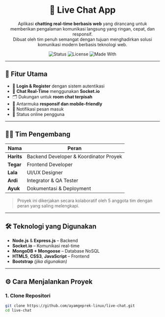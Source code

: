 <div align="center">

# 💬 Live Chat App

Aplikasi **chatting real-time berbasis web** yang dirancang untuk memberikan pengalaman komunikasi langsung yang ringan, cepat, dan responsif.  
Dibuat oleh tim penuh semangat dengan tujuan menghadirkan solusi komunikasi modern berbasis teknologi web.

![Status](https://img.shields.io/badge/status-development-yellow.svg)
![License](https://img.shields.io/badge/license-MIT-blue.svg)
![Made With](https://img.shields.io/badge/made%20with-Node.js-green.svg)

</div>

---

## 🚀 Fitur Utama

- 🔐 **Login & Register** dengan sistem autentikasi
- 📡 **Chat Real-Time** menggunakan **Socket.io**
- 🗂️ Dukungan untuk **room chat terpisah**
- 📱 Antarmuka **responsif dan mobile-friendly**
- 🔔 Notifikasi pesan masuk
- 👤 Status online pengguna

---

## 👨‍💻 Tim Pengembang

| Nama     | Peran                              |
|----------|-------------------------------------|
| **Harits** | Backend Developer & Koordinator Proyek |
| **Tegar**  | Frontend Developer                |
| **Lala**   | UI/UX Designer                    |
| **Ardi**   | Integrator & QA Tester            |
| **Ayuk**   | Dokumentasi & Deployment          |

> Proyek ini dikerjakan secara kolaboratif oleh 5 anggota tim dengan peran yang saling melengkapi.

---

## 🛠️ Teknologi yang Digunakan

- **Node.js** & **Express.js** – Backend
- **Socket.io** – Komunikasi real-time
- **MongoDB + Mongoose** – Database NoSQL
- **HTML5**, **CSS3**, **JavaScript** – Frontend
- **Bootstrap** *(jika digunakan)*

---

## ⚙️ Cara Menjalankan Proyek

### 1. Clone Repositori

```bash
git clone https://github.com/ayamgeprek-linux/live-chat.git
cd live-chat
